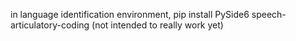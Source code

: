 in language identification environment, 
pip install PySide6 speech-articulatory-coding
(not intended to really work yet)
